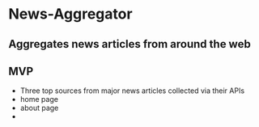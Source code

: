 # News-Aggregator
## Aggregates news articles from around the web

## MVP

* Three top sources from major news articles collected via their APIs
* home page
* about page
* 



